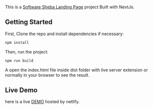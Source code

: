 

This is a [Software Sheba Landing Page](https://mellifluous-gingersnap-ff6725.netlify.app/) project Built with NextJs.

## Getting Started

First, Clone the repo and install dependencies if necessary:

```bash
npm install

```

Then, run the project:

```bash
npm run build

```

A open the index.html file inside dist folder with live server extension or normally in your browser to see the result.

## Live Demo

here is a live  [DEMO](https://mellifluous-gingersnap-ff6725.netlify.app/) hosted by netlify.